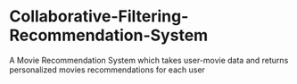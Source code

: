 # Collaborative-Filtering-Recommendation-System
A Movie Recommendation System which takes user-movie data and returns personalized movies recommendations for each user
